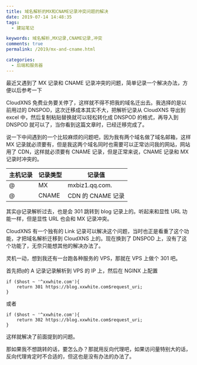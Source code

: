 ```yaml
---
title: 域名解析的MX和CNAME记录冲突问题的解决
date: 2019-07-14 14:48:35
tags:
  - 建站笔记

keywords: 域名解析,MX记录,CNAME记录,冲突
comments: true
permalink: /2019/mx-and-cname.html

categories:
  - 后端和服务器
---
```


最近又遇到了 MX 记录和 CNAME 记录冲突的问题，简单记录一个解决办法，方便以后参考一下

<!-- more -->

CloudXNS 免费业务要关停了，这样就不得不把我的域名迁出去。我选择的是以前用过的 DNSPOD，这次迁移成本其实不大，把解析记录从 CloudXNS 导出到 excel 中，然后复制粘贴替换就可以轻松转化成 DNSPOD 的格式，再导入到 DNSPOD 就可以了，当你看到这篇文章时，已经迁移完成了。

说一下中间遇到的一个比较麻烦的问题吧，因为我有两个域名做了域名邮箱，这样 MX 记录就必须要有，但是我这两个域名同时也需要可以正常访问我的网站，网站用了 CDN，这样就必须要有 CNAME 记录，但是正常来说，CNAME 记录和 MX 记录时冲突的。

| 主机记录 | 记录类型 | 记录值            |
| -------- | -------- | ----------------- |
| @        | MX       | mxbiz1.qq.com.    |
| @        | CNAME    | CDN 的 CNAME 记录 |

其实@记录解析过去，也是会 301 跳转到 blog 记录上的。听起来和显性 URL 功能一样，但是显性 URL 也会和 MX 记录冲突。

CloudXNS 有一个独有的 Link 记录可以解决这个问题，当时也正是看重了这个功能，才把域名解析迁移到 CloudXNS 上的。现在换到了 DNSPOD 上，没有了这个功能了，无奈只能想其他的解决办法了。

灵机一动，想到我还有一台跑各种服务的 VPS，那就在 VPS 上做个 301 吧。

首先把`@`的 A 记录记录解析到 VPS 的 IP 上，然后在 NGINX 上配置

```
if ($host ~ '^xxwhite.com'){
	return 301 https://blog.xxwhite.com$request_uri;
}
```

或者

```
if ($host ~ '^xxwhite.com'){
	return 302 https://blog.xxwhite.com$request_uri;
}
```

这样就解决了前面提到的问题。

那如果我不想跳转的话，要怎么办？那就用反向代理吧，如果访问量特别大的话，反向代理肯定时不合适的，但这也是没有办法的办法了。
